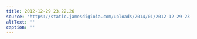 ```yaml
---
title: 2012-12-29 23.22.26
source: 'https://static.jamesdigioia.com/uploads/2014/01/2012-12-29-23-22-26-scaled.jpg'
altText: ''
caption: ''
---
```



